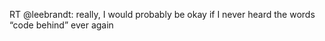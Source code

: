 <!--
id: 2984624574
link: http://kevinisom.info/post/2984624574/rt-leebrandt-really-i-would-probably-be-okay-if
slug: rt-leebrandt-really-i-would-probably-be-okay-if
date: Sat Jan 29 2011 14:23:10 GMT+1300 (NZDT)
raw: {"blog_name":"kevinisom","id":2984624574,"post_url":"http://kevinisom.info/post/2984624574/rt-leebrandt-really-i-would-probably-be-okay-if","slug":"rt-leebrandt-really-i-would-probably-be-okay-if","type":"text","date":"2011-01-29 01:23:10 GMT","timestamp":1296264190,"state":"published","format":"html","reblog_key":"v6xfBNTm","tags":[],"short_url":"http://tmblr.co/Zw68Yy2nvS6_","highlighted":[],"feed_item":"http://twitter.com/kev_nz/statuses/31150770476810241","from_feed_id":"650289","note_count":0,"title":null,"body":"<p>RT @leebrandt: really, I would probably be okay if I never heard the words &#8220;code behind&#8221; ever again</p>"}
publish: 2011-01-029
tags: 
title: null
-->


RT @leebrandt: really, I would probably be okay if I never heard the
words “code behind” ever again



